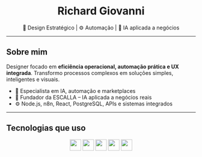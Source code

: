 <h1 align="center">Richard Giovanni</h1>
<p align="center">🎯 Design Estratégico | ⚙️ Automação | 🧠 IA aplicada a negócios</p>

---

## Sobre mim

Designer focado em **eficiência operacional, automação prática e UX integrada**. Transformo processos complexos em soluções simples, inteligentes e visuais.

- 🧩 Especialista em IA, automação e marketplaces
- 🧠 Fundador da ESCALLA – IA aplicada a negócios reais
- ⚙️ Node.js, n8n, React, PostgreSQL, APIs e sistemas integrados

---

## Tecnologias que uso
<div align="center">
  <img src="https://cdn.jsdelivr.net/gh/devicons/devicon/icons/nodejs/nodejs-original.svg" height="30" />
  <img src="https://cdn.jsdelivr.net/gh/devicons/devicon/icons/react/react-original.svg" height="30" />
  <img src="https://cdn.jsdelivr.net/gh/devicons/devicon/icons/postgresql/postgresql-original.svg" height="30" />
  <img src="https://cdn.jsdelivr.net/gh/devicons/devicon/icons/javascript/javascript-original.svg" height="30" />
  <img src="https://cdn.jsdelivr.net/gh/devicons/devicon/icons/github/github-original.svg" height="30" />
</div>
